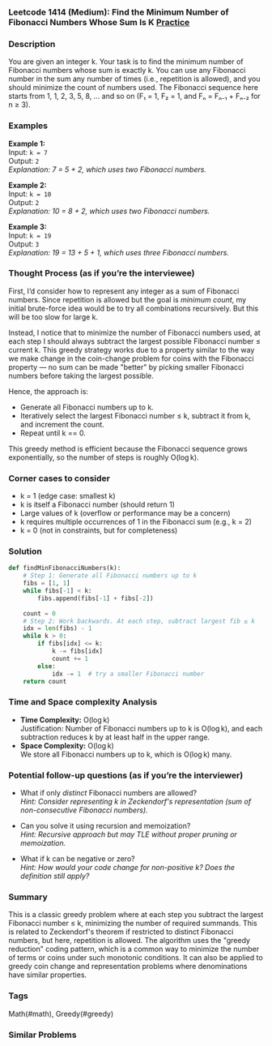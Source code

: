### Leetcode 1414 (Medium): Find the Minimum Number of Fibonacci Numbers Whose Sum Is K [Practice](https://leetcode.com/problems/find-the-minimum-number-of-fibonacci-numbers-whose-sum-is-k)

### Description  
You are given an integer k. Your task is to find the minimum number of Fibonacci numbers whose sum is exactly k. You can use any Fibonacci number in the sum any number of times (i.e., repetition is allowed), and you should minimize the count of numbers used. The Fibonacci sequence here starts from 1, 1, 2, 3, 5, 8, … and so on (F₁ = 1, F₂ = 1, and Fₙ = Fₙ₋₁ + Fₙ₋₂ for n ≥ 3).

### Examples  

**Example 1:**  
Input: `k = 7`  
Output: `2`  
*Explanation: 7 = 5 + 2, which uses two Fibonacci numbers.*

**Example 2:**  
Input: `k = 10`  
Output: `2`  
*Explanation: 10 = 8 + 2, which uses two Fibonacci numbers.*

**Example 3:**  
Input: `k = 19`  
Output: `3`  
*Explanation: 19 = 13 + 5 + 1, which uses three Fibonacci numbers.*

### Thought Process (as if you’re the interviewee)  
First, I’d consider how to represent any integer as a sum of Fibonacci numbers. Since repetition is allowed but the goal is *minimum count*, my initial brute-force idea would be to try all combinations recursively. But this will be too slow for large k.

Instead, I notice that to minimize the number of Fibonacci numbers used, at each step I should always subtract the largest possible Fibonacci number ≤ current k. This greedy strategy works due to a property similar to the way we make change in the coin-change problem for coins with the Fibonacci property — no sum can be made "better" by picking smaller Fibonacci numbers before taking the largest possible.  

Hence, the approach is:
- Generate all Fibonacci numbers up to k.
- Iteratively select the largest Fibonacci number ≤ k, subtract it from k, and increment the count.
- Repeat until k == 0.

This greedy method is efficient because the Fibonacci sequence grows exponentially, so the number of steps is roughly O(log k).

### Corner cases to consider  
- k = 1 (edge case: smallest k)
- k is itself a Fibonacci number (should return 1)
- Large values of k (overflow or performance may be a concern)
- k requires multiple occurrences of 1 in the Fibonacci sum (e.g., k = 2)
- k = 0 (not in constraints, but for completeness)

### Solution

```python
def findMinFibonacciNumbers(k):
    # Step 1: Generate all Fibonacci numbers up to k
    fibs = [1, 1]
    while fibs[-1] < k:
        fibs.append(fibs[-1] + fibs[-2])
    
    count = 0
    # Step 2: Work backwards. At each step, subtract largest fib ≤ k
    idx = len(fibs) - 1
    while k > 0:
        if fibs[idx] <= k:
            k -= fibs[idx]
            count += 1
        else:
            idx -= 1  # try a smaller Fibonacci number
    return count
```

### Time and Space complexity Analysis  

- **Time Complexity:** O(log k)  
  Justification: Number of Fibonacci numbers up to k is O(log k), and each subtraction reduces k by at least half in the upper range.
- **Space Complexity:** O(log k)  
  We store all Fibonacci numbers up to k, which is O(log k) many.

### Potential follow-up questions (as if you’re the interviewer)  

- What if only *distinct* Fibonacci numbers are allowed?  
  *Hint: Consider representing k in Zeckendorf's representation (sum of non-consecutive Fibonacci numbers).*

- Can you solve it using recursion and memoization?  
  *Hint: Recursive approach but may TLE without proper pruning or memoization.*

- What if k can be negative or zero?  
  *Hint: How would your code change for non-positive k? Does the definition still apply?*

### Summary
This is a classic greedy problem where at each step you subtract the largest Fibonacci number ≤ k, minimizing the number of required summands. This is related to Zeckendorf's theorem if restricted to distinct Fibonacci numbers, but here, repetition is allowed. The algorithm uses the "greedy reduction" coding pattern, which is a common way to minimize the number of terms or coins under such monotonic conditions. It can also be applied to greedy coin change and representation problems where denominations have similar properties.

### Tags
Math(#math), Greedy(#greedy)

### Similar Problems
